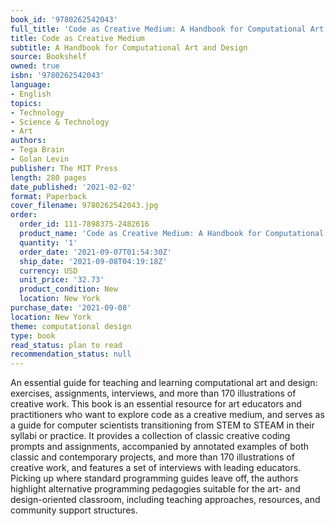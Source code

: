 ```yaml
---
book_id: '9780262542043'
full_title: 'Code as Creative Medium: A Handbook for Computational Art and Design'
title: Code as Creative Medium
subtitle: A Handbook for Computational Art and Design
source: Bookshelf
owned: true
isbn: '9780262542043'
language:
- English
topics:
- Technology
- Science & Technology
- Art
authors:
- Tega Brain
- Golan Levin
publisher: The MIT Press
length: 280 pages
date_published: '2021-02-02'
format: Paperback
cover_filename: 9780262542043.jpg
order:
  order_id: 111-7898375-2482616
  product_name: 'Code as Creative Medium: A Handbook for Computational Art and Design'
  quantity: '1'
  order_date: '2021-09-07T01:54:30Z'
  ship_date: '2021-09-08T04:19:18Z'
  currency: USD
  unit_price: '32.73'
  product_condition: New
  location: New York
purchase_date: '2021-09-08'
location: New York
theme: computational design
type: book
read_status: plan to read
recommendation_status: null
---
```

An essential guide for teaching and learning computational art and design: exercises, assignments, interviews, and more than 170 illustrations of creative work.
This book is an essential resource for art educators and practitioners who want to explore code as a creative medium, and serves as a guide for computer scientists transitioning from STEM to STEAM in their syllabi or practice. It provides a collection of classic creative coding prompts and assignments, accompanied by annotated examples of both classic and contemporary projects, and more than 170 illustrations of creative work, and features a set of interviews with leading educators. Picking up where standard programming guides leave off, the authors highlight alternative programming pedagogies suitable for the art- and design-oriented classroom, including teaching approaches, resources, and community support structures.
